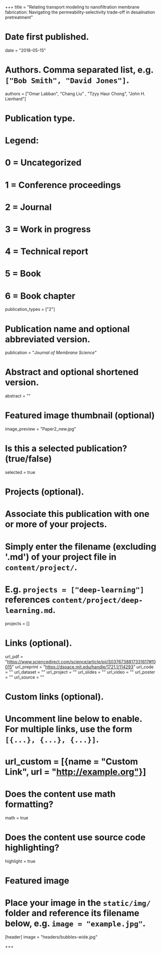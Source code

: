 +++
title = "Relating transport modeling to nanofiltration membrane fabrication: Navigating the permeability-selectivity trade-off in desalination pretreatment"

# Date first published.
date = "2018-05-15"

# Authors. Comma separated list, e.g. `["Bob Smith", "David Jones"]`.
authors = ["Omar Labban", "Chang Liu" , "Tzyy Haur Chong", "John H. Lienhard"]

# Publication type.
# Legend:
# 0 = Uncategorized
# 1 = Conference proceedings
# 2 = Journal
# 3 = Work in progress
# 4 = Technical report
# 5 = Book
# 6 = Book chapter
publication_types = ["2"]

# Publication name and optional abbreviated version.
publication = "*Journal of Membrane Science*"

# Abstract and optional shortened version.
abstract = ""

# Featured image thumbnail (optional)
image_preview = "Paper2_new.jpg"

# Is this a selected publication? (true/false)
selected = true

# Projects (optional).
#   Associate this publication with one or more of your projects.
#   Simply enter the filename (excluding '.md') of your project file in `content/project/`.
#   E.g. `projects = ["deep-learning"]` references `content/project/deep-learning.md`.
projects = []

# Links (optional).
url_pdf = "https://www.sciencedirect.com/science/article/pii/S0376738817331617#f0015"
url_preprint = "https://dspace.mit.edu/handle/1721.1/114293"
url_code = ""
url_dataset = ""
url_project = ""
url_slides = ""
url_video = ""
url_poster = ""
url_source = ""

# Custom links (optional).
#   Uncomment line below to enable. For multiple links, use the form `[{...}, {...}, {...}]`.
# url_custom = [{name = "Custom Link", url = "http://example.org"}]

# Does the content use math formatting?
math = true

# Does the content use source code highlighting?
highlight = true

# Featured image
# Place your image in the `static/img/` folder and reference its filename below, e.g. `image = "example.jpg"`.
[header]
image = "headers/bubbles-wide.jpg"

+++
